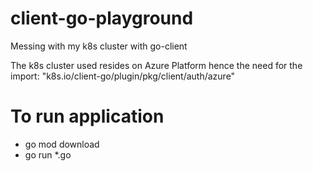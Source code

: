 # client-go-playground
Messing with my k8s cluster with go-client

The k8s cluster used resides on Azure Platform hence the need for the import:
"k8s.io/client-go/plugin/pkg/client/auth/azure"

# To run application
- go mod download
- go run *.go
